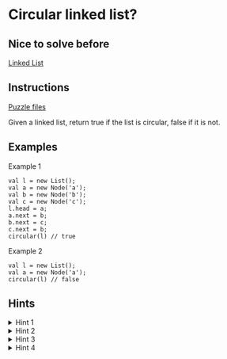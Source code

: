 # Circular linked list?

## Nice to solve before

[Linked List](../base/LinkedList.md)

## Instructions

[Puzzle files](.)

Given a linked list, return true if the list is circular, false if it is not.

## Examples

Example 1

```
val l = new List();
val a = new Node('a');
val b = new Node('b');
val c = new Node('c');
l.head = a;
a.next = b;
b.next = c;
c.next = b;
circular(l) // true
```

Example 2

```
val l = new List();
val a = new Node('a');
circular(l) // false
```

## Hints

<details>
<summary>Hint 1</summary>
We should use more then one variable to store values that are retrieved during iteration (two pointer solution)
</details>

<details>
<summary>Hint 2</summary>
Name of these variables should be `slow` and `fast`
</details>

<details>
<summary>Hint 3</summary>
Assign next node to `slow` variable in every iteration
</details>

<details>
<summary>Hint 4</summary>
Assign next node of next node to `fast` variable in every iteration
</details>

